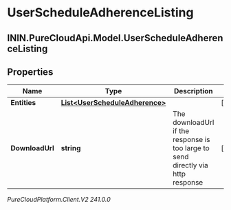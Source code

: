 # UserScheduleAdherenceListing

## ININ.PureCloudApi.Model.UserScheduleAdherenceListing

## Properties

|Name | Type | Description | Notes|
|------------ | ------------- | ------------- | -------------|
| **Entities** | [**List&lt;UserScheduleAdherence&gt;**](UserScheduleAdherence) |  | [optional] |
| **DownloadUrl** | **string** | The downloadUrl if the response is too large to send directly via http response | [optional] |



_PureCloudPlatform.Client.V2 241.0.0_
